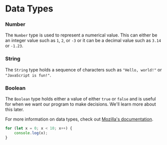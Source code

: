 # Data Types

### Number

The `Number` type is used to represent a numerical value. This can either 
be an integer value such as `1`, `2`, or `-3` or it can be a decimal value 
such as `3.14` or `-1.23`.

### String

The `String` type holds a sequence of characters such as `"Hello, world!"` 
or `"JavaScript is fun!"`.

### Boolean

The `Boolean` type holds either a value of  either `true` or `false` and is 
useful for when we want our program to make decisions. We'll learn more about 
this later.

For more information on data types, check out 
[Mozilla's documentation](https://developer.mozilla.org/en-US/docs/Web/JavaScript/Data_structures).

```js
for (let x = 0; x < 10; x++) {
    console.log(x);
}
```